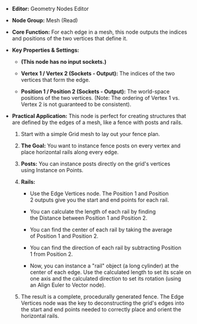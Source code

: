 - **Editor:** Geometry Nodes Editor
    
- **Node Group:** Mesh (Read)
    
- **Core Function:** For each edge in a mesh, this node outputs the indices and positions of the two vertices that define it.
    
- **Key Properties & Settings:**
    
    - **(This node has no input sockets.)**
        
    - **Vertex 1 / Vertex 2 (Sockets - Output):** The indices of the two vertices that form the edge.
        
    - **Position 1 / Position 2 (Sockets - Output):** The world-space positions of the two vertices. (Note: The ordering of Vertex 1 vs. Vertex 2 is not guaranteed to be consistent).
        
- **Practical Application:** This node is perfect for creating structures that are defined by the edges of a mesh, like a fence with posts and rails.
    
    1. Start with a simple Grid mesh to lay out your fence plan.
        
    2. **The Goal:** You want to instance fence posts on every vertex and place horizontal rails along every edge.
        
    3. **Posts:** You can instance posts directly on the grid's vertices using Instance on Points.
        
    4. **Rails:**
        
        - Use the Edge Vertices node. The Position 1 and Position 2 outputs give you the start and end points for each rail.
            
        - You can calculate the length of each rail by finding the Distance between Position 1 and Position 2.
            
        - You can find the center of each rail by taking the average of Position 1 and Position 2.
            
        - You can find the direction of each rail by subtracting Position 1 from Position 2.
            
        - Now, you can instance a "rail" object (a long cylinder) at the center of each edge. Use the calculated length to set its scale on one axis and the calculated direction to set its rotation (using an Align Euler to Vector node).
            
    5. The result is a complete, procedurally generated fence. The Edge Vertices node was the key to deconstructing the grid's edges into the start and end points needed to correctly place and orient the horizontal rails.